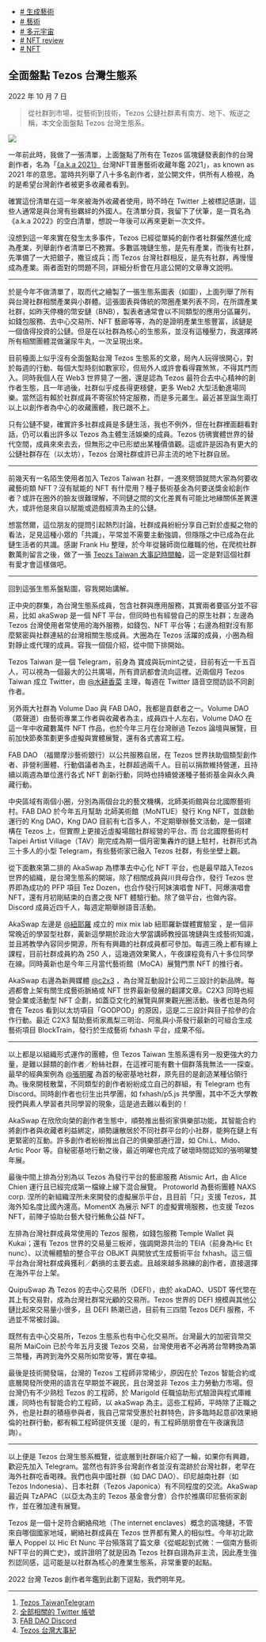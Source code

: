 +   [# 生成藝術](https://matters.town/tags/55630-%E7%94%9F%E6%88%90%E8%97%9D%E8%A1%93)
+   [# 藝術](https://matters.town/tags/1841-%E8%97%9D%E8%A1%93)
+   [# 多元宇宙](https://matters.town/tags/134289-%E5%A4%9A%E5%85%83%E5%AE%87%E5%AE%99)
+   [# NFT review](https://matters.town/tags/105989-NFT-review)
+   [# NFT](https://matters.town/tags/7990-NFT)

## 全面盤點 Tezos 台灣生態系

2022 年 10 月 7 日

>從社群到市場，從藝術到技術，Tezos 公鏈社群素有南方、地下、叛逆之稱，本文全面盤點 Tezos 台灣生態系。

 ![](https://assets.matters.news/embed/1e30fdc1-b013-4da5-a70d-23ae16a556f2.png)

一年前此時，我做了一張清單，上面盤點了所有在 Tezos 區塊鏈發表創作的台灣創作者，名為「[《a.k.a 2021》](https://matters.news/@mashbean/179692-a-k-a-2021-%E5%8F%B0%E7%81%A3nft%E6%99%AE%E6%83%A0%E8%97%9D%E8%A1%93%E6%94%B6%E8%97%8F%E5%B9%B4%E9%91%91-2021-bafyreicky22oborgtsfqzsyig3vhv7p4nkfmymrtza7omi4agodmbjihni) 台灣NFT普惠藝術收藏年鑑 2021」，as known as 2021 年的意思。當時共列舉了八十多名創作者，並公開文件，供所有人檢視，為的是希望台灣創作者被更多收藏者看到。

確實這份清單在這一年來被海外收藏者使用，時不時在 Twitter 上被標記感謝，這些人通常是與台灣有些羈絆的外國人。在清單分頁，我留下了伏筆，是一頁名為《a.k.a 2022》的空白清單，想說一年後可以再來更新一次文件。

沒想到這一年來實在發生太多事件，Tezos 已經從單純的創作者社群儼然進化成為產業，列舉創作者清單已不務實。多數區塊鏈生態，是先有產業，而後有社群，先準備了一大把銀子，撒豆成兵；而 Tezos 台灣社群相反，是先有社群，再慢慢成為產業。兩者面對的問題不同，詳細分析會在月底公開的文章專文說明。

* * *

於是今年不做清單了，取而代之繪製了一張生態系圖表（如圖），上面列舉了所有與台灣社群相關產業與小群體。這張圖表與傳統的幣圈產業列表不同，在所謂產業社群，如昨天停機的幣安鏈（BNB），製表者通常會以不同類型的應用分區羅列，如錢包服務、去中心交易所、NFT 藝廊等等，為的是證明產業生態豐富，該鏈是一個值得投資的公鏈。但是在以社群為核心的生態系，並沒有這種壓力，我選擇將所有相關團體混做灑尿牛丸，一次呈現出來。

目前檯面上似乎沒有全面盤點台灣 Tezos 生態系的文章，局內人玩得很開心，對於每週的行動、每個大型時刻如數家珍，但局外人或許會看得霧煞煞，不得其門而入。同時我個人在 Web3 世界晃了一圈，還是認為 Tezos 最符合去中心精神的創作者生態，且一年過後，社群似乎成長得更穩健，更多 Web2 大型活動進場同樂。當然這有賴於社群成員不寄宿於特定服務，而是多元叢生。最近甚至誕生兩打以上以創作者為中心的收藏團體，我已跟不上。

只有公鏈不變，確實許多社群成員是多鏈生活，我也不例外，但在社群裡面翻看對話，仍可以看出許多以 Tezos 為主體生活娛樂的成員。Tezos 彷彿實體世界的替代空間，成員來來去去，但無形之中已形塑出某種價值觀。這或許是因為有更大的公鏈社群存在（以太坊），Tezos 台灣社群或許已非主流的地下社群自居。

* * *

前幾天有一名陌生使用者加入 Tezos Taiwan 社群，一進來劈頭就問大家為何要收藏藝術類 NFT？沒有賦能的 NFT 有什麼用？種子藝術基金為何要送獎金給創作者？或許在圈外的臉友很難理解，不同鏈之間的文化差異有可能比地緣關係差異還大，或許他是來自以賦能或遊戲經濟為主的公鏈。

想當然爾，這位朋友的提問引起熱烈討論，社群成員紛紛分享自己對於虛擬之物的看法，足見這種小眾的「共識」，平常並不需要主動強調，但隱隱之中已成為在此鏈生活者的共識。感謝 Frank Hu 整理，於今年從醫師崗位離職的他，在爬梳社群數萬則留言之後，做了一張 [Teozs Taiwan 大事記時間軸](https://cdn.knightlab.com/libs/timeline3/latest/embed/index.html?source=1YunpbExaqg-F2qedC9Rfy5o5z3dyYxzxRWSpozz1OFE&font=Default&lang=en&initial_zoom=2)，這一定是對這個社群有愛才會這樣做吧。

* * *

回到這張生態系盤點圖，容我開始講解。

正中央的群集，為台灣生態系成員，包含社群與應用服務，其實兩者要區分並不容易，比如 akaSwap 是一個 NFT 平台，但同時也有經營自己的原生社群；左邊為 Tezos 台灣使用者常使用的海外服務，如錢包、NFT 平台等；右邊為相對沒有那麼緊密與社群連結的台灣相關生態成員。大圈為在 Tezos 活躍的成員，小圈為相對靜止或代理的成員。容我一個個介紹，從中間下排開始。

Tezos Taiwan 是一個 Telegram，前身為 寶成與玩mint之徒，目前有近一千五百人，可以視為一個最大的公共廣場，所有資訊都會流向這裡。近兩個月 Tezos Taiwan 成立 Twitter，由 ﻿[@水耕香菜](https://matters.town/@aquaponics_kana)﻿ 主理，每週在 Twitter 語音空間訪談不同創作者。

另外兩大社群為 Volume Dao 與 FAB DAO，我都是貢獻者之一。Volume DAO（眾聲道）由藝術專業工作者與收藏者為主，成員四十人左右，Volume DAO 在這一年中收藏數萬件 NFT 作品，也於今年三月在台灣辦過 Tezos 論壇與展覽，目前加快節奏策劃更多虛擬與實體展覽，還有各式書寫工程。

FAB DAO （福爾摩沙藝術銀行）以公共服務自居，在 Tezos 世界扶助個類型創作者、非營利團體、行動倡議者為主，社群超過兩千人。目前以捐款維持營運，且持續以兩週為單位進行各式 NFT 創新行動，同時也持續營運種子藝術基金與永久典藏行動。

中央區域有兩個小圈，分別為兩個台北的藝文機構，北師美術館與台北國際藝術村。FAB DAO 於今年五月幫助 北師美術館（MoNTUE）發行 Kng NFT，並啟動運行的 Kng DAO，Kng DAO 目前有七百多人，不定期舉辦藝文活動，是一個建構在 Tezos 上，但實際上更接近虛擬場館社群經營的平台。而 台北國際藝術村 Taipei Artist Village（TAV）剛完成為期一個月密集轟炸的鏈上駐村，社群形式為三十多人的小型 Telegram，有些藝術家已融入 Tezos 社群，有些坐壁上觀。

從下面數來第二排的 AkaSwap 為標準去中心化 NFT 平台，也是最早踏入Tezos 世界的組織，是台灣生態系的開端，除了相關成員與川貝母合作，發行 Tezos 世界即為成功的 PFP 項目 Tez Dozen，也合作發行阿妹演唱會 NFT、阿爆演唱會 NFT，還有月初剛結束的白晝之夜 NFT 體驗行動。除了做平台，也做內容。Discord 成員近四千人，每週定期舉辦語音活動。

AkaSwap 左邊是 ﻿[@紐耶羅](https://matters.town/@newyellow2)﻿ 成立的 mix mix lab 紐耶羅新媒體實驗室 ，是一個非常晚近的學習型社群，黃新這學期於政治大學當講師教授區塊鏈與生成藝術知識，並且將教學內容同步開源，所有有興趣的社群成員都可參加。每週三晚上都有線上課程，目前社群成員約為 250 人，這幾週效果驚人，午夜課程竟有八十多位同學在線。同時黃新也是今年三月當代藝術館（MoCA）展覽門票 NFT 的推行者。

AkaSwap 右邊為新興媒體 ﻿[@c2x3](https://matters.town/@23designinfo)﻿ ，為台灣互動設計公司二三設計的新品牌。每週都會上架有關生成藝術脈絡或 NFT 世界最新發展的翻譯文章。C2X3 同時也經營企業或活動型 NFT 企劃，如蓋亞文化的展覽與屏東觀光圈活動。後者也是為何會在 Tezos 看到以太坊項目「GODPOD」的原因，這是二三設計與目子拾參的合作行動。最近 C2X3 幫助藝術家鳳梨三明治、阿亂與小茶發行最新的可組合生成藝術項目 BlockTrain，發行於生成藝術 fxhash 平台，成果不俗。

* * *

以上都是以組織形式運作的團體，但 Tezos Taiwan 生態系還有另一股更強大的力量，是難以歸類的創作者／粉絲社群，在這裡可能有數十個群落我無法一一探查。最早的經典案例為 ﻿[@張明曜](https://matters.town/@eddie8342372)﻿ 為首的秘密基地社群，原先目的是創造某種佔領行為。後來開枝散葉，不同類型的創作者紛紛成立自己的群組，有 Telegram 也有 Discord。同時創作者也衍生出共學團，如 fxhash/p5.js 共學團，其中不乏大學教授們與素人學習者共同學習的現象，這是過去難以看到的！

AkaSwap 在欣欣向榮的創作者生態中，順勢推出藝術家俱樂部功能，其智能合約將創作者與收藏者利益綁定，順勢讓散居於不同社群平台的小社群，能夠在鏈上有更緊密的互動。許多創作者紛紛推出自己的俱樂部通行證，如 Chi.L、Mido、Artic Poor 等。自秘密基地行動之後，最近明曜也完成了破壞時間認知的張明曜雙年展。

最後中間上排為分別為以 Tezos 為發行平台的藝廊服務 Atismic Art，由 Alice Chien 運行且已經完成第一檔線上線下混合展覽。 Protoworld 為藝術團體 NAXS corp. 涅所的新組織涅所未來開發的虛擬展示平台，且目前「只」支援 Tezos，其海外知名度比國內還高。MomentX 為展示 NFT 的虛擬實境服務，也支援 Tezos NFT，前陣子協助台藝大發行鮪魚公益 NFT。

左排為台灣社群成員常使用的 Tezos 服務，如錢包服務 Temple Wallet 與 Kukai；還有 Tezos 世界的交易量三板斧，強調開源共治的 TEIA（前身為Hic Et nunc）、以流暢體驗的整合平台 OBJKT 與開放式生成藝術平台 fxhash。這三個平台為台灣社群成員獲利／虧損的主要去處。且越來越多熟練的創作者，直接選擇在海外平台上架。

QuipuSwap 為 Tezos 的去中心交易所（DEFI），由於 akaDAO、USDT 等代幣在其上有交易對，成為台灣社群常光顧的交易所。Tezos 世界的 DEFI 規模與其他公鏈比起來交易量小很多，且 DEFI 熱潮已過，目前有三四間 Tezos DEFI 服務，不過並不常被討論。

既然有去中心交易所，Tezos 生態系也有中心化交易所。台灣最大的加密貨幣交易所 MaiCoin 已於今年五月支援 Tezos 交易，台灣使用者不必再將台幣轉換為第三幣種，再跨到海外交易所如幣安等，實在幸福。

最後是技術開發端，台灣的 Tezos 工程師非常稀少，原因在於 Tezos 智能合約或底層開發所使用的語言在早期並不親民，且台灣並非 Tezos 主力勞動力市場。但台灣仍有不少熟稔 Tezos 的工程師，於 Marigold 任職協助形式驗證與程式庫維護，同時也有智能合約工程師，以 akaSwap 為主。這些工程師，平時除了正職之外，也是社群的積極參與者，我自己常常受惠於社群特色，許多臨時起意卻效果絕倫的社群行動，都有賴工程師提供支援（是的，有工程師朋朋會在午夜讓我諮詢）。

* * *

以上便是 Tezos 台灣生態系概覽，從底層到社群端介紹了一輪，如果你有興趣，歡迎先加入 Telegram。當然也有許多台灣創作者並沒有混跡於台灣社群，老早在海外社群吃香喝辣。我們也與中國社群（如 DAC DAO）、印尼越南社群（如 Tezos Indonesia）、日本社群（Tezos Japonica）有不同程度的交流。AkaSwap 最近與 TzAPAC（以亞太為主的 Tezos 基金會分會）合作於推廣印尼藝術家創作，並在雅加達有展覽。

Tezos 是一個十足符合網絡飛地（The internet enclaves）概念的區塊鏈，不管來自哪個國家地域，網絡社群成員在 Tezos 世界都有驚人的相似性。今年初北歐華人 Poppel 以 Hic Et Nunc 平台殞落寫了篇文章《從崛起到式微：一個南方藝術NFT平台的興亡史》，或許證明了就是因為 Tezos 社群自詡為非主流，因此產生強烈認同感，這可能是以社群為核心的產業生態系，非常重要的起點。

2022 台灣 Tezos 創作者年鑑到此劃下逗點，我們明年見。

* * *

1.  [Tezos Taiwan ​Telegram](https://t.me/+idCfl-ZtIf9mNzQ1)
2.  [全部相關的 Twitter 帳號](https://twitter.com/FAB_DAO/status/1578440109598265344/photo/1)
3.  [FAB DAO Discord](https://discord.gg/uG2GHA2J)
4.  [Tezos 台灣大事紀](https://cdn.knightlab.com/libs/timeline3/latest/embed/index.html?source=1YunpbExaqg-F2qedC9Rfy5o5z3dyYxzxRWSpozz1OFE&font=Default&lang=en&initial_zoom=2)